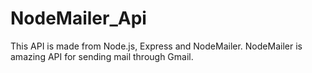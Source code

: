# NodeMailer_Api
This API is made from Node.js, Express and NodeMailer. NodeMailer is amazing API for sending mail through Gmail.

